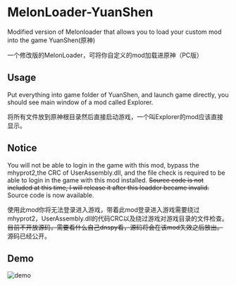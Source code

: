 # MelonLoader-YuanShen
Modified version of Melonloader that allows you to load your custom mod into the game YuanShen(原神)
 
一个修改版的MelonLoader，可将你自定义的mod加载进原神（PC版）

## Usage

Put everything into game folder of YuanShen, and launch game directly, you should see main window of a mod called Explorer.

将所有文件放到原神根目录然后直接启动游戏，一个叫Explorer的mod应该直接显示。

## Notice

You will not be able to login in the game with this mod, bypass the mhyprot2,the CRC of UserAssembly.dll, and the file check is required to be able to login in the game with this mod installed. ~~Source code is not included at this time, I will release it after this loadder became invalid.~~ Source code is now available.

使用此mod你将无法登录进入游戏，带着此mod登录进入游戏需要绕过mhyprot2，UserAssembly.dll的代码CRC以及绕过游戏对游戏目录的文件检查。~~目前不开放源码，需要看什么自己dnspy看，源码将会在该mod失效之后放出。~~ 源码已经公开。



## Demo

![demo](https://raw.githubusercontent.com/kagurazakasanae/MelonLoader-YuanShen/main/111.png)
